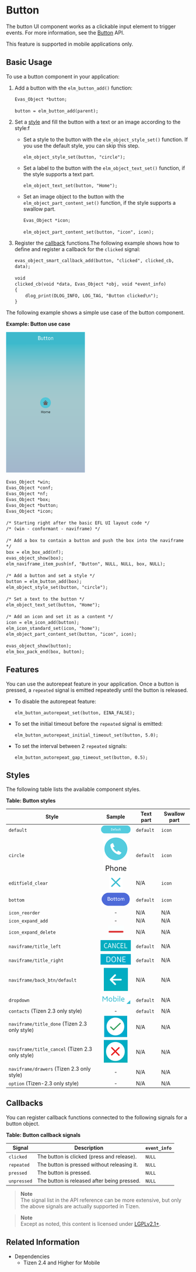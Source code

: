 # Button

The button UI component works as a clickable input element to trigger events. For more information, see the [Button](../../../../api/mobile/latest/group__Elm__Button.html) API.

This feature is supported in mobile applications only.

## Basic Usage

To use a button component in your application:

1. Add a button with the `elm_button_add()` function:

   ```
   Evas_Object *button;

   button = elm_button_add(parent);
   ```

2. Set a [style](#styles) and fill the button with a text or an image according to the style:f

   - Set a style to the button with the `elm_object_style_set()` function. If you use the default style, you can skip this step.

     ```
     elm_object_style_set(button, "circle");
     ```

   - Set a label to the button with the `elm_object_text_set()` function, if the style supports a text part.

     ```
     elm_object_text_set(button, "Home");
     ```

   - Set an image object to the button with the `elm_object_part_content_set()` function, if the style supports a swallow part.

     ```
     Evas_Object *icon;

     elm_object_part_content_set(button, "icon", icon);
     ```

3. Register the [callback](#callbacks) functions.The following example shows how to define and register a callback for the `clicked` signal:

   ```
   evas_object_smart_callback_add(button, "clicked", clicked_cb, data);

   void
   clicked_cb(void *data, Evas_Object *obj, void *event_info)
   {
       dlog_print(DLOG_INFO, LOG_TAG, "Button clicked\n");
   }
   ```

The following example shows a simple use case of the button component.

**Example: Button use case**

 ![Button](./media/button1.png)

```
Evas_Object *win;
Evas_Object *conf;
Evas_Object *nf;
Evas_Object *box;
Evas_Object *button;
Evas_Object *icon;

/* Starting right after the basic EFL UI layout code */
/* (win - conformant - naviframe) */

/* Add a box to contain a button and push the box into the naviframe */
box = elm_box_add(nf);
evas_object_show(box);
elm_naviframe_item_push(nf, "Button", NULL, NULL, box, NULL);

/* Add a button and set a style */
button = elm_button_add(box);
elm_object_style_set(button, "circle");

/* Set a text to the button */
elm_object_text_set(button, "Home");

/* Add an icon and set it as a content */
icon = elm_icon_add(button);
elm_icon_standard_set(icon, "home");
elm_object_part_content_set(button, "icon", icon);

evas_object_show(button);
elm_box_pack_end(box, button);
```

## Features

You can use the autorepeat feature in your application. Once a button is pressed, a `repeated` signal is emitted repeatedly until the button is released.

- To disable the autorepeat feature:

  ```
  elm_button_autorepeat_set(button, EINA_FALSE);
  ```

- To set the initial timeout before the `repeated` signal is emitted:

  ```
  elm_button_autorepeat_initial_timeout_set(button, 5.0);
  ```

- To set the interval between 2 `repeated` signals:

  ```
  elm_button_autorepeat_gap_timeout_set(button, 0.5);
  ```

## Styles

The following table lists the available component styles.

**Table: Button styles**

| Style                                    | Sample                                   | Text part | Swallow part |
|---------------|:------------:|---------|------------|
| `default`                                | ![elm/button/base/default](./media/button_default.png) | `default` | `icon`       |
| `circle`                                 | ![elm/button/base/circle](./media/button_circle.png) | `default` | `icon`       |
| `editfield_clear`                        | ![elm/button/base/editfield_clear](./media/button_editfield_clear.png) | N/A       | `icon`       |
| `bottom`                                 | ![elm/button/base/bottom](./media/bottom.png) | `default` | `icon`       |
| `icon_reorder`                           |  -                                        | N/A       | N/A          |
| `icon_expand_add`                        | -                                          | N/A       | N/A          |
| `icon_expand_delete`                     | ![elm/button/base/icon_expand_delete](./media/icon_expand_delete.png) | N/A       | N/A          |
| `naviframe/title_left`                   | ![elm/button/base/naviframe/title_left](./media/button_title_left.png) | `default` | N/A          |
| `naviframe/title_right`                  | ![elm/button/base/naviframe/title_right](./media/button_title_right.png) | `default` | N/A          |
| `naviframe/back_btn/default`             | ![elm/button/base/naviframe/back_btn/default](./media/button_back_btn.png) | N/A       | N/A          |
| `dropdown`                               | ![elm/button/base/dropdown](./media/button_dropdown.png) | `default` | N/A          |
| `contacts` (Tizen 2.3 only style)        |      -                                    | `default` | N/A          |
| `naviframe/title_done` (Tizen 2.3 only style) | ![elm/button/base/naviframe/title_done](./media/button_title_done_23.png) | N/A       | N/A          |
| `naviframe/title_cancel` (Tizen 2.3 only style) | ![elm/button/base/naviframe/title_cancel](./media/button_title_cancel_23.png) | N/A       | N/A          |
| `naviframe/drawers` (Tizen 2.3 only style) |      -                                    | N/A       | N/A          |
| `option` (Tizen-2.3 only style)          |      -                                    | N/A       | N/A          |

## Callbacks

You can register callback functions connected to the following signals for a button object.

**Table: Button callback signals**

| Signal      | Description                              | `event_info` |
|-----------|----------------------------------------|------------|
| `clicked`   | The button is clicked (press and release). | `NULL`       |
| `repeated`  | The button is pressed without releasing it. | `NULL`       |
| `pressed`   | The button is pressed.                   | `NULL`       |
| `unpressed` | The button is released after being pressed. | `NULL`       |

> **Note**  
> The signal list in the API reference can be more extensive, but only the above signals are actually supported in Tizen.

> **Note**  
> Except as noted, this content is licensed under [LGPLv2.1+](http://opensource.org/licenses/LGPL-2.1).

## Related Information
- Dependencies
  - Tizen 2.4 and Higher for Mobile
